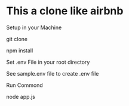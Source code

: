 <h1>This a clone like airbnb</h1>

Setup in your Machine
<p>git clone <p/>
<p></p>npm install<p/>
<p>Set .env File in your root directory</p>
<p>See sample.env file to create .env file</p>

<p>Run Commond</p>
<p>node app.js</p>
